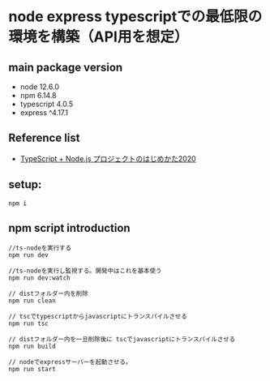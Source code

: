 # node express typescriptでの最低限の環境を構築（API用を想定）


## main package version
- node 12.6.0
- npm 6.14.8
- typescript 4.0.5
- express ^4.17.1

## Reference list
- [TypeScript + Node.js プロジェクトのはじめかた2020](https://qiita.com/notakaos/items/3bbd2293e2ff286d9f49)

## setup:
```
npm i
```
## npm script introduction

```
//ts-nodeを実行する
npm run dev 

//ts-nodeを実行し監視する。開発中はこれを基本使う
npm run dev:watch

// distフォルダー内を削除
npm run clean

// tscでtypescriptからjavascriptにトランスパイルさせる
npm run tsc

// distフォルダー内を一旦削除後に tscでjavascriptにトランスパイルさせる
npm run build

// nodeでexpressサーバーを起動させる。
npm run start
```


